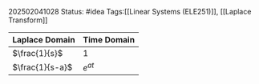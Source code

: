 202502041028
Status: #idea
Tags:[[Linear Systems (ELE251)]], [[Laplace Transform]]


| Laplace Domain  | Time Domain |
| --------------- | ----------- |
| $\frac{1}{s}$   | 1           |
| $\frac{1}{s-a}$ | $e^{at}$    |
